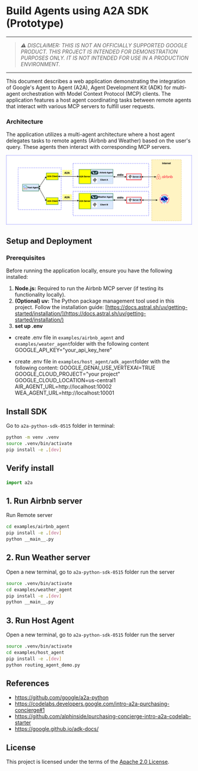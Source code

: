 # Build Agents using A2A SDK (Prototype)
----
> *⚠️ DISCLAIMER: THIS IS NOT AN OFFICIALLY SUPPORTED GOOGLE PRODUCT. THIS PROJECT IS INTENDED FOR DEMONSTRATION PURPOSES ONLY. IT IS NOT INTENDED FOR USE IN A PRODUCTION ENVIRONMENT.* 
----

This document describes a web application demonstrating the integration of Google's Agent to Agent (A2A), Agent Development Kit (ADK) for multi-agent orchestration with Model Context Protocol (MCP) clients. The application features a host agent coordinating tasks between remote agents that interact with various MCP servers to fulfill user requests.

### Architecture

The application utilizes a multi-agent architecture where a host agent delegates tasks to remote agents (Airbnb and Weather) based on the user's query. These agents then interact with corresponding MCP servers.

![architecture](assets/A2A_multi_agent_architecture.png)


## Setup and Deployment

### Prerequisites

Before running the application locally, ensure you have the following installed:

1. **Node.js:** Required to run the Airbnb MCP server (if testing its functionality locally).
2. **(Optional) uv:** The Python package management tool used in this project. Follow the installation guide: [https://docs.astral.sh/uv/getting-started/installation/](https://docs.astral.sh/uv/getting-started/installation/)
3. **set up .env**  

- create .env file in `examples/airbnb_agent` and `examples/weater_agent`folder with the following content
GOOGLE_API_KEY="your_api_key_here" 

- create .env file in `examples/host_agent/adk_agent`folder with the following content:
GOOGLE_GENAI_USE_VERTEXAI=TRUE
GOOGLE_CLOUD_PROJECT="your project"
GOOGLE_CLOUD_LOCATION=us-central1
AIR_AGENT_URL=http://localhost:10002
WEA_AGENT_URL=http://localhost:10001

## Install SDK
Go to `a2a-python-sdk-0515` folder in terminal:
```bash
python -m venv .venv
source .venv/bin/activate
pip install -e .[dev]
```

## Verify install

```py
import a2a
```

## 1. Run Airbnb server

Run Remote server

```bash
cd examples/airbnb_agent
pip install -e .[dev]
python __main__.py
```

## 2. Run Weather server
Open a new terminal, go to `a2a-python-sdk-0515` folder run the server

```bash
source .venv/bin/activate
cd examples/weather_agent
pip install -e .[dev]
python __main__.py
```

## 3. Run Host Agent
Open a new terminal, go to `a2a-python-sdk-0515` folder run the server

```bash
source .venv/bin/activate
cd examples/host_agent
pip install -e .[dev]
python routing_agent_demo.py
```

## References
- https://github.com/google/a2a-python
- https://codelabs.developers.google.com/intro-a2a-purchasing-concierge#1
- https://github.com/alphinside/purchasing-concierge-intro-a2a-codelab-starter
- https://google.github.io/adk-docs/
## License

This project is licensed under the terms of the [Apache 2.0 License](LICENSE).
